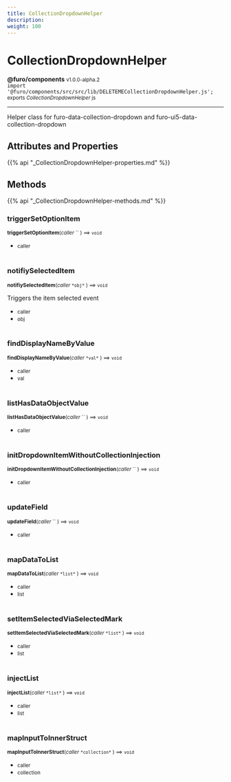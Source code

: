 ```yaml
---
title: CollectionDropdownHelper
description: 
weight: 100
---
```


# CollectionDropdownHelper

**@furo/components** <small>v1.0.0-alpha.2</small>
<br>`import '@furo/components/src/src/lib/DELETEMECollectionDropdownHelper.js';`<small>
<br>exports *CollectionDropdownHelper* js</small>


****

Helper class for furo-data-collection-dropdown and furo-ui5-data-collection-dropdown

## Attributes and Properties
{{% api "_CollectionDropdownHelper-properties.md" %}}

















## Methods
{{% api "_CollectionDropdownHelper-methods.md" %}}


### **triggerSetOptionItem**
<small>**triggerSetOptionItem**(*caller* `` ) ⟹ `void`</small>



- <small>caller </small>
<br><br>


### **notifiySelectedItem**
<small>**notifiySelectedItem**(*caller* `` *obj* `` ) ⟹ `void`</small>

Triggers the item selected event

- <small>caller </small>
- <small>obj </small>
<br><br>

### **findDisplayNameByValue**
<small>**findDisplayNameByValue**(*caller* `` *val* `` ) ⟹ `void`</small>



- <small>caller </small>
- <small>val </small>
<br><br>

### **listHasDataObjectValue**
<small>**listHasDataObjectValue**(*caller* `` ) ⟹ `void`</small>



- <small>caller </small>
<br><br>

### **initDropdownItemWithoutCollectionInjection**
<small>**initDropdownItemWithoutCollectionInjection**(*caller* `` ) ⟹ `void`</small>



- <small>caller </small>
<br><br>

### **updateField**
<small>**updateField**(*caller* `` ) ⟹ `void`</small>



- <small>caller </small>
<br><br>

### **mapDataToList**
<small>**mapDataToList**(*caller* `` *list* `` ) ⟹ `void`</small>



- <small>caller </small>
- <small>list </small>
<br><br>

### **setItemSelectedViaSelectedMark**
<small>**setItemSelectedViaSelectedMark**(*caller* `` *list* `` ) ⟹ `void`</small>



- <small>caller </small>
- <small>list </small>
<br><br>

### **injectList**
<small>**injectList**(*caller* `` *list* `` ) ⟹ `void`</small>



- <small>caller </small>
- <small>list </small>
<br><br>

### **mapInputToInnerStruct**
<small>**mapInputToInnerStruct**(*caller* `` *collection* `` ) ⟹ `void`</small>



- <small>caller </small>
- <small>collection </small>
<br><br>

